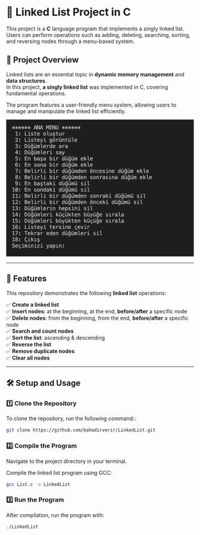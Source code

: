 # **🔷 Linked List Project in C**

This project is a **C** language program that implements a singly linked list.  
Users can perform operations such as adding, deleting, searching, sorting, and reversing nodes through a menu-based system.

## 🚀 **Project Overview**

Linked lists are an essential topic in **dynamic memory management** and **data structures**.  
In this project, **a singly linked list** was implemented in C, covering fundamental operations.

The program features a user-friendly menu system, allowing users to manage and manipulate the linked list efficiently.

![Açıklama](https://raw.githubusercontent.com/bahadirverir/Assets/main/Ekran%20Resmi%202025-07-05%2014.21.04.png)

---

## 📌 **Features**

This repository demonstrates the following **linked list** operations:

✅ **Create a linked list**  
✅ **Insert nodes**: at the beginning, at the end, **before/after** a specific node   
✅ **Delete nodes**: from the beginning, from the end, **before/after** a specific node  
✅ **Search and count nodes**  
✅ **Sort the list**: ascending & descending  
✅ **Reverse the list**  
✅ **Remove duplicate nodes**  
✅ **Clear all nodes**  

---

## 🛠 **Setup and Usage**

### **1️⃣ Clone the Repository**
To clone the repository, run the following command::
```bash
git clone https://github.com/bahadirverir/LinkedList.git
```
### **2️⃣ Compile the Program**
Navigate to the project directory in your terminal.

Compile the linked list program using GCC:
```bash
gcc List.c -o LinkedList
```
### **3️⃣ Run the Program**
After compilation, run the program with:
```bash
./LinkedList
```
